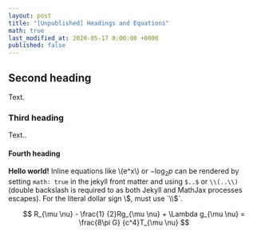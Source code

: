 ```yaml
---
layout: post
title: "[Unpublished] Headings and Equations"
math: true
last_modified_at: 2020-05-17 0:00:00 +0000
published: false
---
```


## Second heading

Text.

### Third heading

Text..

#### Fourth heading

**Hello world!** Inline equations like \\(e^x\\) or $-\log_2 p$ can be rendered by setting `math: true` in the jekyll front matter and using `$..$` or `\\(..\\)` (double backslash is required to as both Jekyll and MathJax processes escapes). For the literal dollar sign \\$, must use `\\$`.

$$ R_{\mu \nu} - \frac{1} {2}Rg_{\mu \nu} + \Lambda g_{\mu \nu} = \frac{8\pi G} {c^4}T_{\mu \nu} $$
